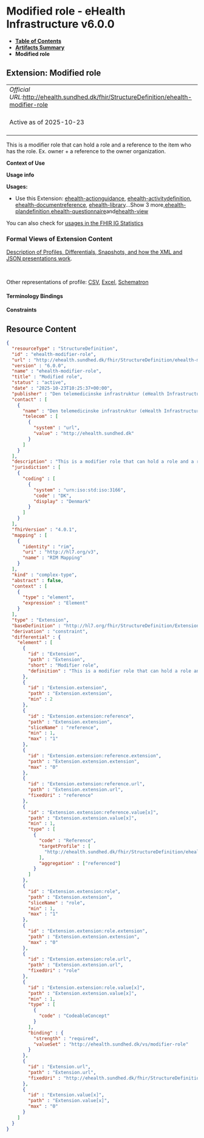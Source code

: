 # Modified role - eHealth Infrastructure v6.0.0

* [**Table of Contents**](toc.md)
* [**Artifacts Summary**](artifacts.md)
* **Modified role**

## Extension: Modified role 

| | |
| :--- | :--- |
| *Official URL*:http://ehealth.sundhed.dk/fhir/StructureDefinition/ehealth-modifier-role | *Version*:6.0.0 |
| Active as of 2025-10-23 | *Computable Name*:ehealth-modifier-role |

This is a modifier role that can hold a role and a reference to the item who has the role. Ex. owner + a reference to the owner organization.

**Context of Use**

**Usage info**

**Usages:**

* Use this Extension: [ehealth-actionguidance](StructureDefinition-ehealth-actionguidance.md), [ehealth-activitydefinition](StructureDefinition-ehealth-activitydefinition.md), [ehealth-documentreference](StructureDefinition-ehealth-documentreference.md), [ehealth-library](StructureDefinition-ehealth-library.md)...Show 3 more,[ehealth-plandefinition](StructureDefinition-ehealth-plandefinition.md),[ehealth-questionnaire](StructureDefinition-ehealth-questionnaire.md)and[ehealth-view](StructureDefinition-ehealth-view.md)

You can also check for [usages in the FHIR IG Statistics](https://packages2.fhir.org/xig/dk.ehealth.sundhed.fhir.ig.core|current/StructureDefinition/ehealth-modifier-role)

### Formal Views of Extension Content

 [Description of Profiles, Differentials, Snapshots, and how the XML and JSON presentations work](http://build.fhir.org/ig/FHIR/ig-guidance/readingIgs.html#structure-definitions). 

 

Other representations of profile: [CSV](StructureDefinition-ehealth-modifier-role.csv), [Excel](StructureDefinition-ehealth-modifier-role.xlsx), [Schematron](StructureDefinition-ehealth-modifier-role.sch) 

#### Terminology Bindings

#### Constraints



## Resource Content

```json
{
  "resourceType" : "StructureDefinition",
  "id" : "ehealth-modifier-role",
  "url" : "http://ehealth.sundhed.dk/fhir/StructureDefinition/ehealth-modifier-role",
  "version" : "6.0.0",
  "name" : "ehealth-modifier-role",
  "title" : "Modified role",
  "status" : "active",
  "date" : "2025-10-23T10:25:37+00:00",
  "publisher" : "Den telemedicinske infrastruktur (eHealth Infrastructure)",
  "contact" : [
    {
      "name" : "Den telemedicinske infrastruktur (eHealth Infrastructure)",
      "telecom" : [
        {
          "system" : "url",
          "value" : "http://ehealth.sundhed.dk"
        }
      ]
    }
  ],
  "description" : "This is a modifier role that can hold a role and a reference to the item who has the role. Ex. owner + a reference to the owner organization.",
  "jurisdiction" : [
    {
      "coding" : [
        {
          "system" : "urn:iso:std:iso:3166",
          "code" : "DK",
          "display" : "Denmark"
        }
      ]
    }
  ],
  "fhirVersion" : "4.0.1",
  "mapping" : [
    {
      "identity" : "rim",
      "uri" : "http://hl7.org/v3",
      "name" : "RIM Mapping"
    }
  ],
  "kind" : "complex-type",
  "abstract" : false,
  "context" : [
    {
      "type" : "element",
      "expression" : "Element"
    }
  ],
  "type" : "Extension",
  "baseDefinition" : "http://hl7.org/fhir/StructureDefinition/Extension",
  "derivation" : "constraint",
  "differential" : {
    "element" : [
      {
        "id" : "Extension",
        "path" : "Extension",
        "short" : "Modifier role",
        "definition" : "This is a modifier role that can hold a role and a reference to the item who has the role. Ex. owner + a reference to the owner organization."
      },
      {
        "id" : "Extension.extension",
        "path" : "Extension.extension",
        "min" : 2
      },
      {
        "id" : "Extension.extension:reference",
        "path" : "Extension.extension",
        "sliceName" : "reference",
        "min" : 1,
        "max" : "1"
      },
      {
        "id" : "Extension.extension:reference.extension",
        "path" : "Extension.extension.extension",
        "max" : "0"
      },
      {
        "id" : "Extension.extension:reference.url",
        "path" : "Extension.extension.url",
        "fixedUri" : "reference"
      },
      {
        "id" : "Extension.extension:reference.value[x]",
        "path" : "Extension.extension.value[x]",
        "min" : 1,
        "type" : [
          {
            "code" : "Reference",
            "targetProfile" : [
              "http://ehealth.sundhed.dk/fhir/StructureDefinition/ehealth-organization"
            ],
            "aggregation" : ["referenced"]
          }
        ]
      },
      {
        "id" : "Extension.extension:role",
        "path" : "Extension.extension",
        "sliceName" : "role",
        "min" : 1,
        "max" : "1"
      },
      {
        "id" : "Extension.extension:role.extension",
        "path" : "Extension.extension.extension",
        "max" : "0"
      },
      {
        "id" : "Extension.extension:role.url",
        "path" : "Extension.extension.url",
        "fixedUri" : "role"
      },
      {
        "id" : "Extension.extension:role.value[x]",
        "path" : "Extension.extension.value[x]",
        "min" : 1,
        "type" : [
          {
            "code" : "CodeableConcept"
          }
        ],
        "binding" : {
          "strength" : "required",
          "valueSet" : "http://ehealth.sundhed.dk/vs/modifier-role"
        }
      },
      {
        "id" : "Extension.url",
        "path" : "Extension.url",
        "fixedUri" : "http://ehealth.sundhed.dk/fhir/StructureDefinition/ehealth-modifier-role"
      },
      {
        "id" : "Extension.value[x]",
        "path" : "Extension.value[x]",
        "max" : "0"
      }
    ]
  }
}

```

